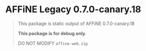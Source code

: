 # AFFiNE Legacy 0.7.0-canary.18

> This package is static output of AFFiNE 0.7.0-canary.18
>
> **This package is for debug only**.
>
> DO NOT MODIFY `affine-web.zip`
